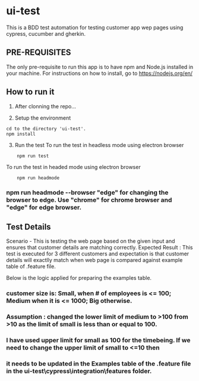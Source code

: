 # ui-test
This is a BDD test automation for testing customer app wep pages using cypress, cucumber and gherkin.


## PRE-REQUISITES ##

The only pre-requisite to run this app is to have npm and Node.js installed in your machine. For instructions on how to install, go to https://nodejs.org/en/


## How to run it ##

1. After clonning the repo...

2. Setup the environment
```
cd to the directory 'ui-test'.
npm install
```
3. Run the test
To run the test in headless mode using electron browser
```
	npm run test
```
To run the test in headed mode using electron browser

```
	npm run headmode
```

### npm run headmode  --browser "edge" for changing the browser to edge. Use "chrome" for chrome browser and "edge" for edge browser.



## Test Details ##
Scenario - This is testing the web page based on the given input and ensures that customer details are matching correctly. 
Expected Result : This test is executed for 3 different customers and expectation is that customer details will exactlly match when web page is compared against 
example table of .feature file.

Below is the logic applied for preparing the examples table. 
### customer size is: Small, when # of employees is <= 100; Medium when it is <= 1000; Big otherwise. 

### Assumption : changed the lower limit of medium to >100 from >10 as the limit of small is less than or equal to 100.
### I have used upper limit for small as 100 for the timebeing. If we need to change the upper limit of small to <=10 then 
### it needs to be updated in the Examples table of the .feature file in the ui-test\cypress\integration\features folder. 
